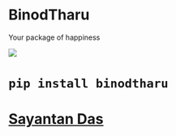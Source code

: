 # BinodTharu
Your package of happiness

![](https://alltimetrends.com/wp-content/uploads/2020/08/image-26-e1596777470888-800x277.png)
# `pip install binodtharu`

# [Sayantan Das](https://www.linkedin.com/in/ucalyptus)
